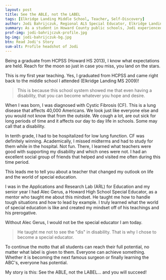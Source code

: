 ```yaml
---
layout: post
title: See the ABLE, not the LABEL
tags: [Elkridge Landing Middle School, Teacher, Self-Discovery] 
author: Jodi Bahrijczuk, Regional ALS Special Educator, Elkridge Landing MS
summary: As a student in Howard County public schools, Jodi experienced teachers that taught her to embody the mindset of reaching her full potential no matter what challenges she may face.
prof-img: jodi-bahrijczuk-profile.jpg
bg-img: jodi-bahrijczuk-bg.jpg
btn: Read Jodi's Story
sum-alt: Profile headshot of Jodi
---
```


Being a graduate from HCPSS (Howard HS 2013), I know what expectations are held. Reach for the moon so just in case you miss, you land on the stars.

This is my first year teaching. Yes, I graduated from HCPSS and came right back to the middle school I attended (Elkridge Landing MS 2009)! 

> This is because this school system showed me that even having a disability, that you can become whatever you hope and desire.

When I was born, I was diagnosed with Cystic Fibrosis (CF). This is a lung disease that affects 40,000 Americans. We look just like everyone else and you would not know that from the outside. We cough a lot, are out sick for long periods of time and it affects our day to day life in schools. Some may call that a disability.

In tenth grade, I had to be hospitalized for low lung function. CF was definitely winning. Academically, I missed midterms and had to study for them while in the hospital. Not fun. There, I learned what teachers were good with supporting my disability and which ones were not. I had an excellent social group of friends that helped and visited me often during this time period.

This leads me to tell you about a teacher that changed my outlook on life and the world of special education. 

I was in the Applications and Research Lab (ARL) for Education and my senior year I had Alec Gerus, a Howard High School Special Educator, as a mentor who taught me about this mindset. He taught me how to handle tough situations and how to lead by example. I truly learned what the world of special education is like and created my mindset off of his teachings and his prerogative.

Without Alec Gerus, I would not be the special educator I am today. 

> He taught me not to see the "dis" in disability. That is why I chose to become a special educator.

To continue the motto that all students can reach their full potential, no matter what label is given to them.  Everyone can achieve something. Whether it is becoming the next famous surgeon or finally learning the ABC's, everyone has potential.

My story is this: See the ABLE, not the LABEL... and you will succeed!
